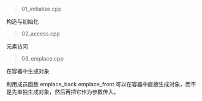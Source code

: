 

> 01_initialize.cpp

构造与初始化


> 02_access.cpp

元素访问


> 03_emplace.cpp

在容器中生成对象

利用成员函数 emplace_back emplace_front 可以在容器中直接生成对象，而不是先单独生成对象，然后再把它作为参数传入。
